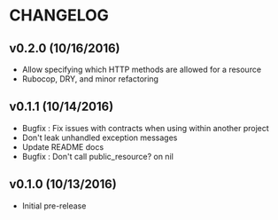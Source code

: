# CHANGELOG

## v0.2.0 (10/16/2016)

* Allow specifying which HTTP methods are allowed for a resource
* Rubocop, DRY, and minor refactoring

## v0.1.1 (10/14/2016)

* Bugfix : Fix issues with contracts when using within another project
* Don't leak unhandled exception messages
* Update README docs
* Bugfix : Don't call public_resource? on nil

## v0.1.0 (10/13/2016)

* Initial pre-release
